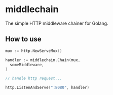 # middlechain

The simple HTTP middleware chainer for Golang.

## How to use

```go
mux := http.NewServeMux()

handler := middlechain.Chain(mux,
  someMiddleware,
)

// handle http request...

http.ListenAndServe(":8080", handler)
```
